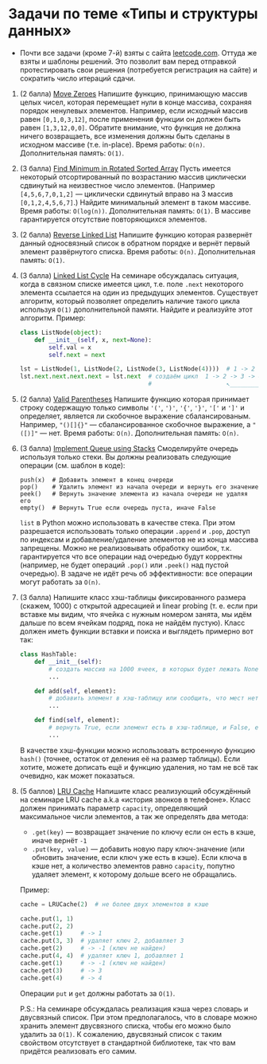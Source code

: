 # Задачи по теме «Типы и структуры данных»

* Почти все задачи (кроме 7-й) взяты с сайта [leetcode.com](https://leetcode.com). Оттуда же взяты и шаблоны решений. Это позволит вам перед отправкой протестировать свои решения (потребуется регистрация на сайте) и сократить число итераций сдачи.

1.  (2 балла) [Move Zeroes](https://leetcode.com/problems/move-zeroes/)
	Напишите функцию, принимающую массив целых чисел, которая перемещает нули в конце массива, сохраняя порядок ненулевых элементов. Например, если исходный массив равен `[0,1,0,3,12]`, после применения функции он должен быть равен `[1,3,12,0,0]`. Обратите внимание, что функция не должна ничего возвращаеть, все изменения должны быть сделаны в исходном массиве (т.е. in-place).
	Время работы: `O(n)`. Дополнительная память: `O(1)`.

2.  (3 балла) [Find Minimum in Rotated Sorted Array](https://leetcode.com/problems/find-minimum-in-rotated-sorted-array/)
	Пусть имеется некоторый отсортированный по возрастанию массив циклически сдвинутый на неизвестное число элементов.
	(Например `[4,5,6,7,0,1,2]` — циклически сдвинутый вправо на 3 массив `[0,1,2,4,5,6,7]`.)
	Найдите минимальный элемент в таком массиве.
	Время работы: `O(log(n))`. Дополнительная память: `O(1)`. В массиве гарантируется отсутствие повторяющихся элементов.

3.  (2 балла) [Reverse Linked List](https://leetcode.com/problems/reverse-linked-list/)
	Напишите функцию которая развернёт данный односвязный список в обратном порядке и вернёт первый элемент развёрнутого списка.
	Время работы: `O(n)`. Дополнительная память: `O(1)`.

4.  (3 балла) [Linked List Cycle](https://leetcode.com/problems/linked-list-cycle/)
	На семинаре обсуждалась ситуация, когда в связном списке имеется цикл, т.е. поле `.next` некоторого элемента ссылается на один из предыдущих элементов. Существует алгоритм, который позволяет определить наличие такого цикла используя `O(1)` дополнительной памяти. Найдите и реализуйте этот алгоритм. Пример:
	```python
	class ListNode(object):
	    def __init__(self, x, next=None):
	        self.val = x
	        self.next = next

	lst = ListNode(1, ListNode(2, ListNode(3, ListNode(4))))  # 1 -> 2 -> 3 -> 4
	lst.next.next.next.next = lst.next  # создаём цикл  1 -> 2 -> 3 -> 4 ↘
	                                    #                     ↖__________|
	```

5.  (2 балла) [Valid Parentheses](https://leetcode.com/problems/valid-parentheses/)
	Напишите функцию которая принимает строку содержащую только символы `'('`, `')'`, `'{'`, `'}'`, `'['` и `']'` и определяет, является ли скобочное выражение сбалансированым. Например, `"()[]{}"` — сбалансированное скобочное выражение, а `"([)]"` — нет.
	Время работы: `O(n)`. Дополнительная память: `O(n)`.	

6.  (3 балла) [Implement Queue using Stacks](https://leetcode.com/problems/implement-queue-using-stacks/)
	Смоделируйте очередь используя только стеки. Вы должны реализовать следующие операции (см. шаблон в коде):
	```
	push(x)  # Добавить элемент в конец очереди
	pop()    # Удалить элемент из начала очереди и вернуть его значение
	peek()   # Вернуть значение элемента из начала очереди не удаляя его
	empty()  # Вернуть True если очередь пуста, иначе False
	```
	`list` в Python можно использовать в качестве стека. При этом разрешается использовать только операции `.append` и `.pop`, доступ по индексам и добавление/удаление элементов не из конца массива запрещены.
	Можно не реализовывать обработку ошибок, т.к. гарантируется что все операции над очередью будут корректны (например, не будет операций `.pop()` или `.peek()` над пустой очередью).
	В задаче не идёт речь об эффективности: все операции могут работать за `O(n)`.

7.  (3 балла) Напишите класс хэш-таблицы фиксированного размера (скажем, 1000) с открытой адресацией и linear probing (т. е. если при вставке мы видим, что ячейка с нужным номером занята, мы идём дальше по всем ячейкам подряд, пока не найдём пустую).
	Класс должен иметь функции вставки и поиска и выглядеть примерно вот так:
	```python
	class HashTable:
	    def __init__(self):
	        # создать массив на 1000 ячеек, в которых будет лежать None
	        ...

	    def add(self, element):
	        # добавить элемент в хэш-таблицу или сообщить, что мест нет
	        ...

	    def find(self, element):
	        # вернуть True, если элемент есть в хэш-таблице, и False, если нет
	        ...
	```
	В качестве хэш-функции можно использовать встроенную функцию `hash()` (точнее, остаток от деления её на размер таблицы).
	Если хотите, можете дописать ещё и функцию удаления, но там не всё так очевидно, как может показаться.

8.	(5 баллов) [LRU Cache](https://leetcode.com/problems/lru-cache/)
	Напишите класс реализующий обсуждённый на семинаре LRU cache a.k.a «история звонков в телефоне».
	Класс должен принимать параметр `capacity`, определяющий максимальное числи элементов, а так же определять два метода:
	* `.get(key)` — возвращает значение по ключу если он есть в кэше, иначе вернёт `-1`
	* `.put(key, value)` — добавить новую пару ключ-значение (или обновить значение, если ключ уже есть в кэше). Если ключа в кэше нет, а количество элементов равно `capacity`, попутно удаляет элемент, к которому дольше всего не обращались.
	
	Пример:
	```python
	cache = LRUCache(2)  # не более двух элементов в кэше

	cache.put(1, 1)
	cache.put(2, 2)
	cache.get(1)     # -> 1
	cache.put(3, 3)  # удаляет ключ 2, добавляет 3
	cache.get(2)     # -> -1 (ключ не найден)
	cache.put(4, 4)  # удаляет ключ 1, добавляет 1
	cache.get(1)     # -> -1 (ключ не найден)
	cache.get(3)     # -> 3
	cache.get(4)     # -> 4
	```

	Операции `put` и `get` должны работать за `O(1)`.

	P.S.: На семинаре обсуждалась реализация кэша через словарь и двусвязный список. При этом предполагалось, что в словаре можно хранить элемент двусвязного списка, чтобы его можно было удалить за `O(1)`. К сожалению, двусвязный список с таким свойством отсутствует в стандартной библиотеке, так что вам придётся реализовать его самим.

